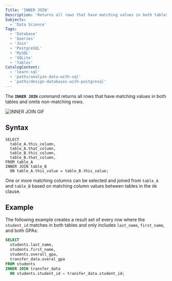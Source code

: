 ```yaml
---
Title: 'INNER JOIN'
Description: 'Returns all rows that have matching values in both tables and omits non-matching rows.'
Subjects:
  - 'Data Science'
Tags:
  - 'Database'
  - 'Queries'
  - 'Join'
  - 'PostgreSQL'
  - 'MySQL'
  - 'SQLite'
  - 'Tables'
CatalogContent:
  - 'learn-sql'
  - 'paths/analyze-data-with-sql'
  - 'paths/design-databases-with-postgresql'
---
```


The **`INNER JOIN`** command returns all rows that have matching values in both tables and omits non-matching rows.

![INNER JOIN GIF](https://content.codecademy.com/courses/learn-sql/multiple-tables/inner-join.gif)

## Syntax

```pseudo
SELECT
  table_A.this_column,
  table_A.that_column,
  table_B.this_column,
  table_B.that_column,
FROM table_A
INNER JOIN table_B
  ON table_A.this_value = table_B.this_value;
```

One or more matching columns can be selected and joined from `table_A` and `table_B` based on matching column values between tables in the `ON` clause.

## Example

The following example creates a result set of every row where the `student_id` matches in both tables and only includes `last_name`, `first_name`, and both GPAs:

```sql
SELECT
  students.last_name,
  students.first_name,
  students.overall_gpa,
  transfer_data.overal_gpa
FROM students
INNER JOIN transfer_data
  ON students.student_id = transfer_data.student_id;
```
